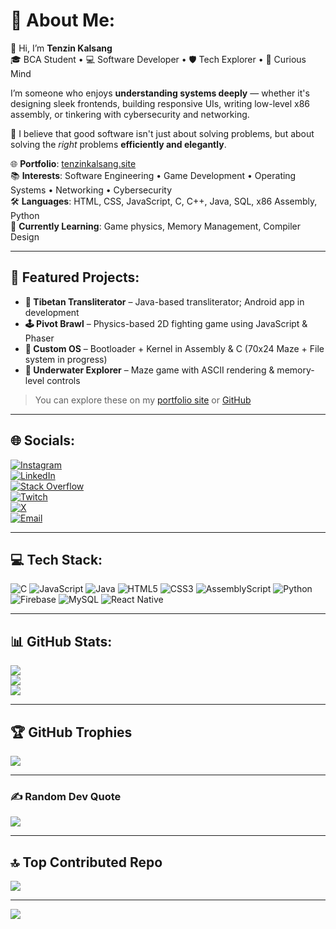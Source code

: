 # 💫 About Me:
👋 Hi, I’m **Tenzin Kalsang**  
🎓 BCA Student • 💻 Software Developer • 🛡️ Tech Explorer • 🧠 Curious Mind

I’m someone who enjoys **understanding systems deeply** — whether it's designing sleek frontends, building responsive UIs, writing low-level x86 assembly, or tinkering with cybersecurity and networking.

🔧 I believe that good software isn't just about solving problems, but about solving the *right* problems **efficiently and elegantly**.

🌐 **Portfolio**: [tenzinkalsang.site](https://tenzinkalsang.site)  
📚 **Interests**: Software Engineering • Game Development • Operating Systems • Networking • Cybersecurity  
🛠️ **Languages**: HTML, CSS, JavaScript, C, C++, Java, SQL, x86 Assembly, Python  
📘 **Currently Learning**: Game physics, Memory Management, Compiler Design

---

## 📂 Featured Projects:
- **🧠 Tibetan Transliterator** – Java-based transliterator; Android app in development  
- **🕹️ Pivot Brawl** – Physics-based 2D fighting game using JavaScript & Phaser  
- **🧱 Custom OS** – Bootloader + Kernel in Assembly & C (70x24 Maze + File system in progress)  
- **🌊 Underwater Explorer** – Maze game with ASCII rendering & memory-level controls

> You can explore these on my [portfolio site](https://tenzinkalsang.site) or [GitHub](https://github.com/fawfol)

---

## 🌐 Socials:
[![Instagram](https://img.shields.io/badge/Instagram-%23E4405F.svg?logo=Instagram&logoColor=white)](https://instagram.com/tttt___kalsang)  
[![LinkedIn](https://img.shields.io/badge/LinkedIn-%230077B5.svg?logo=linkedin&logoColor=white)](https://linkedin.com/in/tenzin-kalsang-090985285)  
[![Stack Overflow](https://img.shields.io/badge/-Stackoverflow-FE7A16?logo=stack-overflow&logoColor=white)](https://stackoverflow.com/users/25899660)  
[![Twitch](https://img.shields.io/badge/Twitch-%239146FF.svg?logo=Twitch&logoColor=white)](https://twitch.tv/kalsang_y0)  
[![X](https://img.shields.io/badge/X-black.svg?logo=X&logoColor=white)](https://x.com/Hilarious_Monke)  
[![Email](https://img.shields.io/badge/Email-D14836?logo=gmail&logoColor=white)](mailto:kalsangkalsang5@gmail.com)

---

## 💻 Tech Stack:
![C](https://img.shields.io/badge/c-%2300599C.svg?style=for-the-badge&logo=c&logoColor=white)
![JavaScript](https://img.shields.io/badge/javascript-%23323330.svg?style=for-the-badge&logo=javascript&logoColor=%23F7DF1E)
![Java](https://img.shields.io/badge/java-%23ED8B00.svg?style=for-the-badge&logo=openjdk&logoColor=white)
![HTML5](https://img.shields.io/badge/html5-%23E34F26.svg?style=for-the-badge&logo=html5&logoColor=white)
![CSS3](https://img.shields.io/badge/css3-%231572B6.svg?style=for-the-badge&logo=css3&logoColor=white)
![AssemblyScript](https://img.shields.io/badge/assembly%20script-%23000000.svg?style=for-the-badge&logo=assemblyscript&logoColor=white)
![Python](https://img.shields.io/badge/python-3670A0?style=for-the-badge&logo=python&logoColor=ffdd54)
![Firebase](https://img.shields.io/badge/firebase-%23039BE5.svg?style=for-the-badge&logo=firebase)
![MySQL](https://img.shields.io/badge/mysql-4479A1.svg?style=for-the-badge&logo=mysql&logoColor=white)
![React Native](https://img.shields.io/badge/react_native-%2320232a.svg?style=for-the-badge&logo=react&logoColor=%2361DAFB)

---

## 📊 GitHub Stats:
![](https://github-readme-stats.vercel.app/api?username=fawfol&theme=tokyonight&hide_border=false&include_all_commits=true&count_private=true)  
![](https://nirzak-streak-stats.vercel.app/?user=fawfol&theme=tokyonight&hide_border=false)  
![](https://github-readme-stats.vercel.app/api/top-langs/?username=fawfol&theme=tokyonight&hide_border=false&include_all_commits=true&count_private=true&layout=compact)

---

## 🏆 GitHub Trophies
![](https://github-profile-trophy.vercel.app/?username=fawfol&theme=radical&no-frame=false&no-bg=false&margin-w=4)

---

### ✍️ Random Dev Quote
![](https://quotes-github-readme.vercel.app/api?type=horizontal&theme=tokyonight)

---

## 🔝 Top Contributed Repo
![](https://github-contributor-stats.vercel.app/api?username=fawfol&limit=5&theme=dark&combine_all_yearly_contributions=true)

---

[![](https://visitcount.itsvg.in/api?id=fawfol&icon=0&color=0)](https://visitcount.itsvg.in)

<!-- Proudly customized with 💙 by Tenzin & GPRM -->
